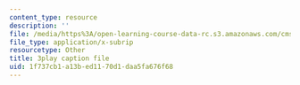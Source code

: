 ```yaml
---
content_type: resource
description: ''
file: /media/https%3A/open-learning-course-data-rc.s3.amazonaws.com/cms-608-game-design-spring-2014/1f737cb1a13bed1170d1daa5fa676f68_1506653.srt
file_type: application/x-subrip
resourcetype: Other
title: 3play caption file
uid: 1f737cb1-a13b-ed11-70d1-daa5fa676f68
---
```

